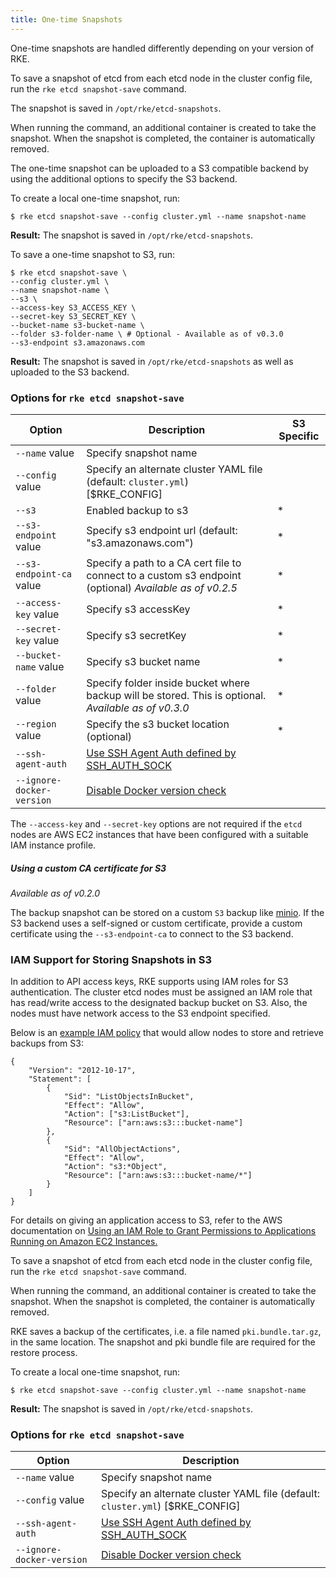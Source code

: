 ```yaml
---
title: One-time Snapshots
---
```




One-time snapshots are handled differently depending on your version of RKE.

<Tabs>
<TabItem value="RKE v0.2.0+">

To save a snapshot of etcd from each etcd node in the cluster config file, run the `rke etcd snapshot-save` command.

The snapshot is saved in `/opt/rke/etcd-snapshots`.

When running the command, an additional container is created to take the snapshot. When the snapshot is completed, the container is automatically removed.

The one-time snapshot can be uploaded to a S3 compatible backend by using the additional options to specify the S3 backend.

To create a local one-time snapshot, run:

```
$ rke etcd snapshot-save --config cluster.yml --name snapshot-name
```

**Result:** The snapshot is saved in `/opt/rke/etcd-snapshots`.

To save a one-time snapshot to S3, run:

```
$ rke etcd snapshot-save \
--config cluster.yml \
--name snapshot-name \
--s3 \
--access-key S3_ACCESS_KEY \
--secret-key S3_SECRET_KEY \
--bucket-name s3-bucket-name \
--folder s3-folder-name \ # Optional - Available as of v0.3.0
--s3-endpoint s3.amazonaws.com
```

**Result:** The snapshot is saved in `/opt/rke/etcd-snapshots` as well as uploaded to the S3 backend.

### Options for `rke etcd snapshot-save`

| Option | Description | S3 Specific |
| --- | --- | --- |
|   `--name` value         |    Specify snapshot name |  |
|   `--config` value       |    Specify an alternate cluster YAML file (default: `cluster.yml`) [$RKE_CONFIG] |  |
|   `--s3`                 |    Enabled backup to s3 |   * |
|   `--s3-endpoint` value  |    Specify s3 endpoint url (default: "s3.amazonaws.com") |   * |
| `--s3-endpoint-ca` value     |    Specify a path to a CA cert file to connect to a custom s3 endpoint (optional) _Available as of v0.2.5_ | * |
|   `--access-key` value   |    Specify s3 accessKey |   * |
|   `--secret-key` value   |    Specify s3 secretKey |  * |
|   `--bucket-name` value  |    Specify s3 bucket name |   * |
|   `--folder` value  |    Specify folder inside  bucket where backup will be stored. This is optional. _Available as of v0.3.0_ |   * |
|   `--region` value       |    Specify the s3 bucket location (optional) |   * |
| `--ssh-agent-auth`      |   [Use SSH Agent Auth defined by SSH_AUTH_SOCK](../../config-options/config-options.md#ssh-agent) | |
| `--ignore-docker-version`  | [Disable Docker version check](../../config-options/config-options.md#supported-docker-versions) |

The `--access-key` and `--secret-key` options are not required if the `etcd` nodes are AWS EC2 instances that have been configured with a suitable IAM instance profile.

##### Using a custom CA certificate for S3

_Available as of v0.2.0_

The backup snapshot can be stored on a custom `S3` backup like [minio](https://min.io/). If the S3 backend uses a self-signed or custom certificate, provide a custom certificate using the `--s3-endpoint-ca` to connect to the S3 backend.

### IAM Support for Storing Snapshots in S3

In addition to API access keys, RKE supports using IAM roles for S3 authentication. The cluster etcd nodes must be assigned an IAM role that has read/write access to the designated backup bucket on S3. Also, the nodes must have network access to the S3 endpoint specified.

Below is an [example IAM policy](https://docs.aws.amazon.com/IAM/latest/UserGuide/reference_policies_examples_s3_rw-bucket.html) that would allow nodes to store and retrieve backups from S3:

```
{
    "Version": "2012-10-17",
    "Statement": [
        {
            "Sid": "ListObjectsInBucket",
            "Effect": "Allow",
            "Action": ["s3:ListBucket"],
            "Resource": ["arn:aws:s3:::bucket-name"]
        },
        {
            "Sid": "AllObjectActions",
            "Effect": "Allow",
            "Action": "s3:*Object",
            "Resource": ["arn:aws:s3:::bucket-name/*"]
        }
    ]
}
```

For details on giving an application access to S3, refer to the AWS documentation on [Using an IAM Role to Grant Permissions to Applications Running on Amazon EC2 Instances.](https://docs.aws.amazon.com/IAM/latest/UserGuide/id_roles_use_switch-role-ec2.html)

</TabItem>
<TabItem value="RKE before v0.2.0">

To save a snapshot of etcd from each etcd node in the cluster config file, run the `rke etcd snapshot-save` command.

When running the command, an additional container is created to take the snapshot. When the snapshot is completed, the container is automatically removed.

RKE saves a backup of the certificates, i.e. a file named `pki.bundle.tar.gz`, in the same location. The snapshot and pki bundle file are required for the restore process.

To create a local one-time snapshot, run:

```
$ rke etcd snapshot-save --config cluster.yml --name snapshot-name
```

**Result:** The snapshot is saved in `/opt/rke/etcd-snapshots`.

### Options for `rke etcd snapshot-save`

| Option | Description |
| --- | --- |
|   `--name` value         |    Specify snapshot name |
|   `--config` value       |    Specify an alternate cluster YAML file (default: `cluster.yml`) [$RKE_CONFIG] |
| `--ssh-agent-auth`      |   [Use SSH Agent Auth defined by SSH_AUTH_SOCK](../../config-options/config-options.md#ssh-agent) |
| `--ignore-docker-version`  | [Disable Docker version check](../../config-options/config-options.md#supported-docker-versions) |

</TabItem>
</Tabs>
